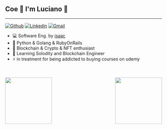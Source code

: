 ## Coe 🤙 I'm Luciano 🤙
__________________________
<!-- Your badges
You can use the website to generate badges: https://shields.io/
-->

[![Github](https://img.shields.io/badge/-Github-000?style=flat&logo=Github&logoColor=white)](https://github.com/lulianom)
[![Linkedin](https://img.shields.io/badge/-LinkedIn-blue?style=flat&logo=Linkedin&logoColor=white)](https://www.linkedin.com/in/lucianomartinsufrj/)
[![Gmail](https://img.shields.io/badge/-Gmail-c14438?style=flat&logo=Gmail&logoColor=white)](mailto:martinslucianofigueira@gmail.com)

- 💻 Software Eng. by [isaac](https://isaac.com.br)
- 🌱 Python & Golang & RubyOnRails
- 🔭 Blockchain & Crypto & NFT enthusiast
- 💬 Learning Solodity and Blockchain Engineer
- ⚡ in treatment for being addicted to buying courses on udemy

&nbsp;

<a href="https://github.com/lulianom">
  <img lign='left' height="150em" src="https://github-readme-stats.vercel.app/api?username=lulianom&show_icons=true&theme=nightowl&include_all_commits=true&count_private=true"/>  

<img align='right' src="https://media.giphy.com/media/tliXLSkzfq2C4/giphy.gif" height="150em">  
